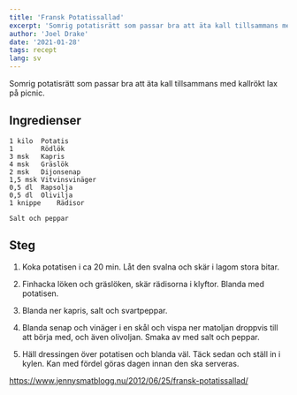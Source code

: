 ```yaml
---
title: 'Fransk Potatissallad'
excerpt: 'Somrig potatisrätt som passar bra att äta kall tillsammans med kallrökt lax på picnic.'
author: 'Joel Drake'
date: '2021-01-28'
tags: recept
lang: sv
---
```


Somrig potatisrätt som passar bra att äta kall tillsammans med kallrökt lax på picnic.

## Ingredienser

```
1 kilo  Potatis
1       Rödlök
3 msk   Kapris
4 msk   Gräslök
2 msk   Dijonsenap
1,5 msk Vitvinsvinäger
0,5 dl  Rapsolja
0,5 dl  Olivilja
1 knippe    Rädisor

Salt och peppar
```

## Steg

1. Koka potatisen i ca 20 min. Låt den svalna och skär i lagom stora bitar.

2. Finhacka löken och gräslöken, skär rädisorna i klyftor. Blanda med potatisen.

3. Blanda ner kapris, salt och svartpeppar.

4. Blanda senap och vinäger i en skål och vispa ner matoljan droppvis till att börja med, och även olivoljan. Smaka av med salt och peppar.

5. Häll dressingen över potatisen och blanda väl. Täck sedan och ställ in i kylen. Kan med fördel göras dagen innan den ska serveras.

https://www.jennysmatblogg.nu/2012/06/25/fransk-potatissallad/
